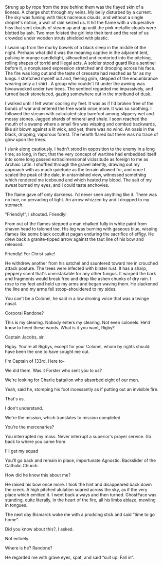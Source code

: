 Strung up by rope from the tree behind them was the flayed skin of a lioness. A charge shot through my veins. My belly disturbed by a current. The sky was fuming with thick nacreous clouds, and without a single droplet's notice, a wall of rain seized us. It hit the flame with a vituperative hiss that sent clouds of steam up and up until the pink metallic clouds were blotted by ash. Two men foisted the girl into their tent and the rest of us crowded under wooden struts shielded with plastic.

I swam up from the murky bowels of a black sleep in the middle of the night. Perhaps what did it was the moaning captive in the adjacent tent, pulsing in orange candlelight, silhouetted and contorted into the pitching, rolling shapes of torrid and illegal acts. A soldier stood guard like a sentinel before it, a nonplussed expression stretched and drooping across his face. The fire was long out and the taste of creosote had reached as far as my lungs. I stretched myself out and, feeling grim, stepped of the encumbrance wearing only a t shirt . A group who couldn't fit under the awning was bivouwacked under two trees. The sentinel regarded me impassively, and turned back stonefaced, gazing somewhere out in the moribund of dusk.

I walked until I felt water cooling my feet. It was as if I'd broken free of the bonds of war and entered the free world once more. It was so soothing. I followed the stream with calculated step barefoot among slippery wet and mossy stones. Jagged shards of mineral and shale. I soon reached the mouth of a swamp where a small fire was wisping and combed backwards, like air blown against a lit wick, and yet, there was no wind. An oasis in the black, dripping, vaporous forest. The hearth flared but there was no trace of glow upon the trees.

I slunk along cautiously. I hadn't stood in opposition to the enemy in a long time; so long, in fact, that the very concept of wartime had embedded itself into some long passed extradimensional vicissitude as foreign to me as Archaic Latin. I shuffled through the gravel latently, drawing out my approach with as much quietude as the terrain allowed for, and once I scaled the peak of the dale, in untarnished view, witnessed something which rendered me icebound and which heated my blood. The salt of my sweat burned my eyes, and I could taste anchovies.

The flame gave off only darkness. I'd never seen anything like it. There was no hue, no pervading of light. An arrow whizzed by and I dropped to my stomach.

“Friendly!”, I shouted. Friendly!

From out of the flames stepped a man chalked fully in white paint from shaven head to taloned toe. His leg was burning with gaseous blue, wisping flames like some black occultist pagan enduring the sacrifice of effigy. He drew back a granite-tipped arrow against the taut line of his bow and released.

Friendly! For Christ sake!

He withdrew another from his satchel and sauntered toward me in crouched attack posture. The trees were infected with blister rust. It has a sharp, peppery scent that's unmistakable for any other fungus. It warped the bark and fragments would break free and drop like ashen chunks of dry rain. I rose to my feet and held up my arms and began waving them. He slackened the line and my arms fell stoop-shouldered to my sides.

You can't be a Colonel, he said in a low droning voice that was a twinge nasal.

Corporal Randone?

This is my clearing. Nobody enters my clearing. Not even colonels. He'd know to heed these words. What is it you want, Rigby?

Captain Jacobs, sir.

Rigby. You're all Rigbys, except for your Colonel, whom by rights should have been the one to have sought me out.

I'm Captain of 133rd. Here to-

We did them. Was it Forster who sent you to us?

We're looking for Charlie battalion who absorbed eight of our men.

Yeah, said he, stomping his foot incessantly as if putting out an invisible fire.

That's us.

I don't understand.

We're the mission, which translates to mission completed.

You're the mercenaries?

You interrupted my mass. Never interrupt a superior's prayer service. Go back to where you came from.

I'll get my squad

You'll go back and remain in place, importunate Agnostic. Backslider of the Catholic Church.

How did he know this about me?

He raised his bow once more. I took the hint and disappeared back down the creek. A high pitched ululation soared across the sky, as if the very place which emitted it. I went back a ways and then turned. GhostFace was standing, quite literally, in the heart of the fire, all his limbs ablaze, mewling in tongues.

The next day Bismarck woke me with a prodding stick and said “time to go home”.

Did you know about this?, I asked.

Not entirely.

Where is he? Randone?

He regarded me with grave eyes, spat, and said “suit up. Fall in”.